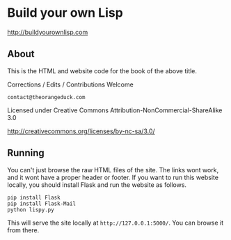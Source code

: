 Build your own Lisp
===================

http://buildyourownlisp.com

About
-----

This is the HTML and website code for the book of the above title.

Corrections / Edits / Contributions Welcome

`contact@theorangeduck.com`

Licensed under Creative Commons Attribution-NonCommercial-ShareAlike 3.0

http://creativecommons.org/licenses/by-nc-sa/3.0/


Running
-------

You can't just browse the raw HTML files of the site. The links wont work, and it wont have a proper header or footer. If you want to run this website locally, you should install Flask and run the website as follows.

```
pip install Flask
pip install Flask-Mail
python lispy.py
```

This will serve the site locally at `http://127.0.0.1:5000/`. You can browse it from there.

